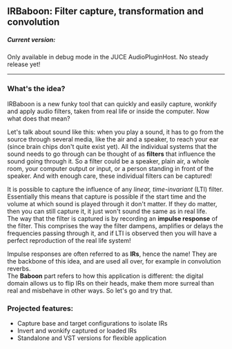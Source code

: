 ## IRBaboon: Filter capture, transformation and convolution

##### Current version: 
Only available in debug mode in the JUCE AudioPluginHost. No steady release yet!

---

### What's the idea?

IRBaboon is a new funky tool that can quickly and easily capture, wonkify and apply audio filters, taken from real life or inside the computer. Now what does that mean?

Let's talk about sound like this: when you play a sound, it has to go from the source through several media, like the air and a speaker, to reach your ear (since brain chips don't quite exist yet). All the individual systems that the sound needs to go through can be thought of as **filters** that influence the sound going through it. So a filter could be a speaker, plain air, a whole room, your computer output or input, or a person standing in front of the speaker. And with enough care, these individual filters can be captured!

It is possible to capture the influence of any *linear, time-invariant* (LTI) filter. Essentially this means that capture is possible if the start time and the volume at which sound is played through it don't matter. If they do matter, then you can still capture it, it just won't sound the same as in real life.  
The way that the filter is captured is by recording an **impulse response** of the filter. This comprises the way the filter dampens, amplifies or delays the frequencies passing through it, and if LTI is observed then you will have a perfect reproduction of the real life system!

Impulse responses are often referred to as **IRs**, hence the name! They are the backbone of this idea, and are used all over, for example in convolution reverbs.  
The **Baboon** part refers to how this application is different: the digital domain allows us to flip IRs on their heads, make them more surreal than real and misbehave in other ways. So let's go and try that. 


### Projected features:
- Capture base and target configurations to isolate IRs
- Invert and wonkify captured or loaded IRs
- Standalone and VST versions for flexible application
